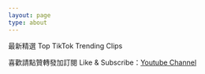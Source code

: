 ```yaml
---
layout: page
type: about
---
```


最新精選 Top TikTok Trending Clips

喜歡請點贊轉發加訂閱 Like & Subscribe：[Youtube Channel](https://www.youtube.com/channel/UCAoR7VcanIPd04uEq_GIylA/videos)
